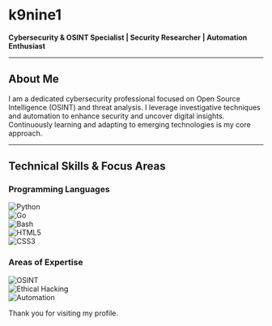 # k9nine1

**Cybersecurity & OSINT Specialist | Security Researcher | Automation Enthusiast**

---

## About Me

I am a dedicated cybersecurity professional focused on Open Source Intelligence (OSINT) and threat analysis. I leverage investigative techniques and automation to enhance security and uncover digital insights. Continuously learning and adapting to emerging technologies is my core approach.

---

## Technical Skills & Focus Areas

### Programming Languages  
![Python](https://img.shields.io/badge/Python-3776AB?style=for-the-badge&logo=python&logoColor=white)  
![Go](https://img.shields.io/badge/Golang-00ADD8?style=for-the-badge&logo=go&logoColor=white)  
![Bash](https://img.shields.io/badge/Bash-4EAA25?style=for-the-badge&logo=gnu-bash&logoColor=white)  
![HTML5](https://img.shields.io/badge/HTML5-E34F26?style=for-the-badge&logo=html5&logoColor=white)  
![CSS3](https://img.shields.io/badge/CSS3-1572B6?style=for-the-badge&logo=css3&logoColor=white)  

### Areas of Expertise  
![OSINT](https://img.shields.io/badge/OSINT-0052CC?style=for-the-badge&logo=googlescholar&logoColor=white)  
![Ethical Hacking](https://img.shields.io/badge/Ethical_Hacking-28A745?style=for-the-badge)  
![Automation](https://img.shields.io/badge/Automation-F4B400?style=for-the-badge)  


Thank you for visiting my profile.
